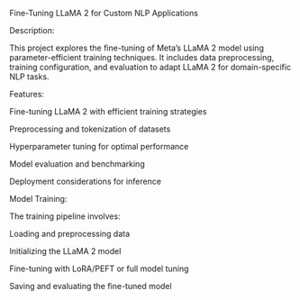  Fine-Tuning LLaMA 2 for Custom NLP Applications

Description:

This project explores the fine-tuning of Meta’s LLaMA 2 model using parameter-efficient training techniques. It includes data preprocessing, training configuration, and evaluation to adapt LLaMA 2 for domain-specific NLP tasks.


Features:

Fine-tuning LLaMA 2 with efficient training strategies

Preprocessing and tokenization of datasets

Hyperparameter tuning for optimal performance

Model evaluation and benchmarking

Deployment considerations for inference


Model Training:

The training pipeline involves:

Loading and preprocessing data

Initializing the LLaMA 2 model

Fine-tuning with LoRA/PEFT or full model tuning

Saving and evaluating the fine-tuned model
